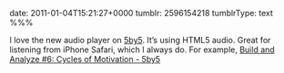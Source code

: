 date: 2011-01-04T15:21:27+0000
tumblr: 2596154218
tumblrType: text
%%%

I love the new audio player on [5by5][5]. It’s using HTML5 audio. Great for listening from iPhone Safari, which I always do. For example, [Build and Analyze #6: Cycles of Motivation - 5by5](http://5by5.tv/buildanalyze/6)

[5]: http://5by5.tv/
